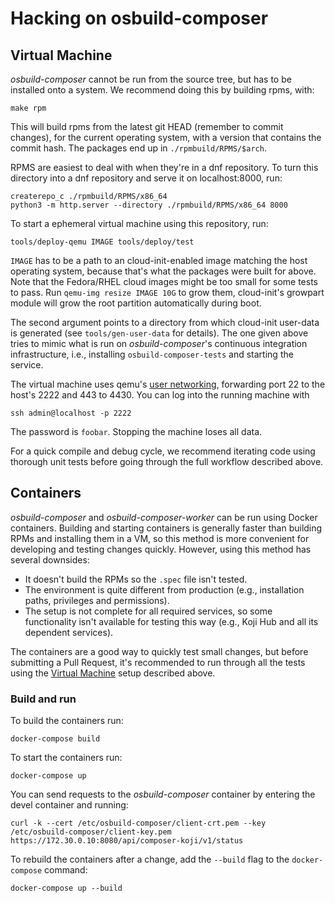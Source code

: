 # Hacking on osbuild-composer

## Virtual Machine

*osbuild-composer* cannot be run from the source tree, but has to be installed
onto a system. We recommend doing this by building rpms, with:

    make rpm

This will build rpms from the latest git HEAD (remember to commit changes), for
the current operating system, with a version that contains the commit hash. The
packages end up in `./rpmbuild/RPMS/$arch`.

RPMS are easiest to deal with when they're in a dnf repository. To turn this
directory into a dnf repository and serve it on localhost:8000, run:

    createrepo_c ./rpmbuild/RPMS/x86_64
    python3 -m http.server --directory ./rpmbuild/RPMS/x86_64 8000

To start a ephemeral virtual machine using this repository, run:

    tools/deploy-qemu IMAGE tools/deploy/test

`IMAGE` has to be a path to an cloud-init-enabled image matching the host
operating system, because that's what the packages were built for above.
Note that the Fedora/RHEL cloud images might be too small for some tests
to pass. Run `qemu-img resize IMAGE 10G` to grow them, cloud-init's growpart
module will grow the root partition automatically during boot. 

The second argument points to a directory from which cloud-init user-data is
generated (see `tools/gen-user-data` for details). The one given above tries to
mimic what is run on *osbuild-composer*'s continuous integration
infrastructure, i.e., installing `osbuild-composer-tests` and starting the
service.

The virtual machine uses qemu's [user networking][1], forwarding port 22 to
the host's 2222 and 443 to 4430. You can log into the running machine with

    ssh admin@localhost -p 2222

The password is `foobar`. Stopping the machine loses all data.

For a quick compile and debug cycle, we recommend iterating code using thorough
unit tests before going through the full workflow described above.

[1]: https://wiki.qemu.org/Documentation/Networking#User_Networking_.28SLIRP.29

## Containers

*osbuild-composer* and *osbuild-composer-worker* can be run using Docker
containers. Building and starting containers is generally faster than building
RPMs and installing them in a VM, so this method is more convenient for
developing and testing changes quickly. However, using this method has several
downsides:
- It doesn't build the RPMs so the `.spec` file isn't tested.
- The environment is quite different from production (e.g., installation paths,
  privileges and permissions).
- The setup is not complete for all required services, so some functionality
  isn't available for testing this way (e.g., Koji Hub and all its dependent
  services).

The containers are a good way to quickly test small changes, but before
submitting a Pull Request, it's recommended to run through all the tests using
the [Virtual Machine](#virtual-machine) setup described above.

### Build and run

To build the containers run:

    docker-compose build

To start the containers run:

    docker-compose up

You can send requests to the *osbuild-composer* container by entering the devel
container and running:

    curl -k --cert /etc/osbuild-composer/client-crt.pem --key /etc/osbuild-composer/client-key.pem https://172.30.0.10:8080/api/composer-koji/v1/status

To rebuild the containers after a change, add the `--build` flag to the `docker-compose` command:

    docker-compose up --build
